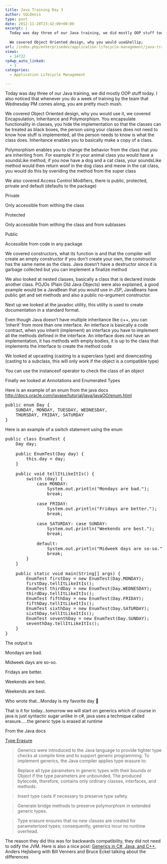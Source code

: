 ```yaml
---
title: Java Training Day 3
author: SQLDenis
type: post
date: 2012-11-28T23:42:00+00:00
excerpt: |
  Today was day three of our Java training, we did mostly OOP stuff today. I also noticed that whenever you do a week of training by the team that Wednesday PM comes along, you are pretty much mush.
  
  We covered Object Oriented design, why you would use&hellip;
url: /index.php/enterprisedev/application-lifecycle-management/java-training-day-3/
views:
  - 14722
rp4wp_auto_linked:
  - 1
categories:
  - Application Lifecycle Management

---
```

Today was day three of our Java training, we did mostly OOP stuff today. I also noticed that whenever you do a week of training by the team that Wednesday PM comes along, you are pretty much mush.

We covered Object Oriented design, why you would use it, we covered Encapsulation, Inheritance and Polymorphism. You encapsulate functionality in classes, you hide the implementation so that the classes can be treated as black boxes, the person using your classes does not need to know how stuff is implemented, all the person needs to know is what the class does. Inheritance enables you to basically make a copy of a class.
  
Polymorphism enables you to change the behavior from the class that you are inheriting from. For example if in your animal class you would have a soundsLike method, if you now have a dog and a cat class, your soundsLike method would then return woof in the dog class and meow in the cat class, you would do this by overiding the method from the super class

We also covered Access Control Modifiers, there is public, protected, private and default (defaults to the package)

Private
  
Only accessible from withing the class

Protected
  
Only accessible from withing the class and from sublasses

Public
  
Accessible from code in any package

We covered constructors, what its function is and that the compiler will create an empty constructor if you don&#8217;t create your own, the constructor has the same name as the class. Java doesn&#8217;t have a destructor since it is garbage collected but you can implement a finalize method

We also looked at nested classes, basically a class that is declared inside another class. POJOs (Plain Old Java Objects) were also explained, a good example would be a JavaBean that you would use in JSP, JavaBeans have public get and set methods and also a public no-argument constructor.

Next up we looked at the javadoc utility, this utility is used to create documentation in a standard format.

Even though Java doesn&#8217;t have multiple inheritance like c++, you can &#8216;inherit&#8217; from more than one interface. An interface is basically a code contract, when you inherit (implement) an interface you have to implement all the methods defined in the interface. An interface does not have an implementation, it has methods with empty bodies, it is up to the class that implements the interface to create the method code

We looked at upcasting (casting to a superclass type) and downcasting (casting to a subclass, this will only work if the object is a compatible type)
  
You can use the instanceof operator to check the class of an object

Finally we looked at Annotations and Enumerated Types

Here is an example of an enum from the java docs http://docs.oracle.com/javase/tutorial/java/javaOO/enum.html

<pre>public enum Day {
    SUNDAY, MONDAY, TUESDAY, WEDNESDAY,
    THURSDAY, FRIDAY, SATURDAY 
}</pre>

Here is an example of a switch statement using the enum

<pre>public class EnumTest {
    Day day;
    
    public EnumTest(Day day) {
        this.day = day;
    }
    
    public void tellItLikeItIs() {
        switch (day) {
            case MONDAY:
                System.out.println("Mondays are bad.");
                break;
                    
            case FRIDAY:
                System.out.println("Fridays are better.");
                break;
                         
            case SATURDAY: case SUNDAY:
                System.out.println("Weekends are best.");
                break;
                        
            default:
                System.out.println("Midweek days are so-so.");
                break;
        }
    }
    
    public static void main(String[] args) {
        EnumTest firstDay = new EnumTest(Day.MONDAY);
        firstDay.tellItLikeItIs();
        EnumTest thirdDay = new EnumTest(Day.WEDNESDAY);
        thirdDay.tellItLikeItIs();
        EnumTest fifthDay = new EnumTest(Day.FRIDAY);
        fifthDay.tellItLikeItIs();
        EnumTest sixthDay = new EnumTest(Day.SATURDAY);
        sixthDay.tellItLikeItIs();
        EnumTest seventhDay = new EnumTest(Day.SUNDAY);
        seventhDay.tellItLikeItIs();
    }
}</pre>

The output is

Mondays are bad.
  
Midweek days are so-so.
  
Fridays are better.
  
Weekends are best.
  
Weekends are best.

Who wrote that&#8230;Monday is my favorite day 🙂

That is it for today&#8230;tomorrow we will start on generics which of course in java is just syntactic sugar unlike in c#, java uses a technique called erasure&#8230;..the generic type is erased at runtime

From the Java docs

[Type Erasure][1]

> Generics were introduced to the Java language to provide tighter type checks at compile time and to support generic programming. To implement generics, the Java compiler applies type erasure to:
> 
> Replace all type parameters in generic types with their bounds or Object if the type parameters are unbounded. The produced bytecode, therefore, contains only ordinary classes, interfaces, and methods.
  
> Insert type casts if necessary to preserve type safety.
  
> Generate bridge methods to preserve polymorphism in extended generic types.
  
> Type erasure ensures that no new classes are created for parameterized types; consequently, generics incur no runtime overhead. 

The reason they did this was for backwards compatibility, they did not need to odify the JVM. Here is also a nice post: [Generics in C#, Java, and C++][2], Anders Hejlsberg with Bill Venners and Bruce Eckel talking about the differences

 [1]: http://docs.oracle.com/javase/tutorial/java/generics/erasure.html
 [2]: http://www.artima.com/intv/generics2.html